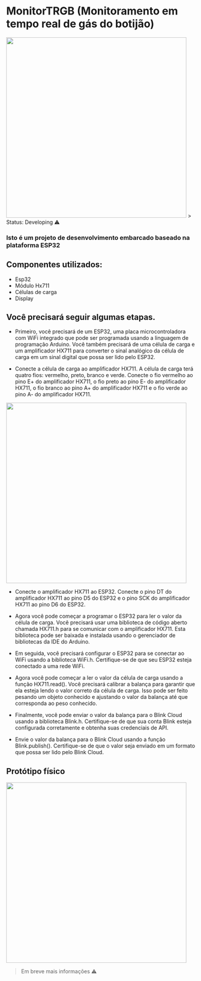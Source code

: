 <h1>MonitorTRGB (Monitoramento em tempo real de gás do botijão)</h1>


<img src="https://user-images.githubusercontent.com/77367556/235567022-f3dd2792-9bad-4b84-8a0c-21cdb4caf1b5.jpeg" width="480">
> Status: Developing ⚠️

### Isto é um projeto de desenvolvimento embarcado baseado na plataforma ESP32

## Componentes utilizados:

+ Esp32
+ Módulo Hx711
+ Células de carga
+ Display

## Você precisará seguir algumas etapas.

+ Primeiro, você precisará de um ESP32, uma placa microcontroladora com WiFi integrado que pode ser programada usando a linguagem de programação Arduino. Você também precisará de uma célula de carga e um amplificador HX711 para converter o sinal analógico da célula de carga em um sinal digital que possa ser lido pelo ESP32.

+ Conecte a célula de carga ao amplificador HX711. A célula de carga terá quatro fios: vermelho, preto, branco e verde. Conecte o fio vermelho ao pino E+ do amplificador HX711, o fio preto ao pino E- do amplificador HX711, o fio branco ao pino A+ do amplificador HX711 e o fio verde ao pino A- do amplificador HX711.
<img src="https://user-images.githubusercontent.com/77367556/236104105-93fa12cd-73af-4bf2-aca2-544296846c40.png" width="480">

+ Conecte o amplificador HX711 ao ESP32. Conecte o pino DT do amplificador HX711 ao pino D5 do ESP32 e o pino SCK do amplificador HX711 ao pino D6 do ESP32.

+ Agora você pode começar a programar o ESP32 para ler o valor da célula de carga. Você precisará usar uma biblioteca de código aberto chamada HX711.h para se comunicar com o amplificador HX711. Esta biblioteca pode ser baixada e instalada usando o gerenciador de bibliotecas da IDE do Arduino.

+ Em seguida, você precisará configurar o ESP32 para se conectar ao WiFi usando a biblioteca WiFi.h. Certifique-se de que seu ESP32 esteja conectado a uma rede WiFi.

+ Agora você pode começar a ler o valor da célula de carga usando a função HX711.read(). Você precisará calibrar a balança para garantir que ela esteja lendo o valor correto da célula de carga. Isso pode ser feito pesando um objeto conhecido e ajustando o valor da balança até que corresponda ao peso conhecido.

+ Finalmente, você pode enviar o valor da balança para o Blink Cloud usando a biblioteca Blink.h. Certifique-se de que sua conta Blink esteja configurada corretamente e obtenha suas credenciais de API.

+ Envie o valor da balança para o Blink Cloud usando a função Blink.publish(). Certifique-se de que o valor seja enviado em um formato que possa ser lido pelo Blink Cloud.

## Protótipo físico

<img src="https://user-images.githubusercontent.com/77367556/236104437-072ee360-49c5-4a3a-b271-420aaec134cf.jpg" width="480">

> Em breve mais informações ⚠️



